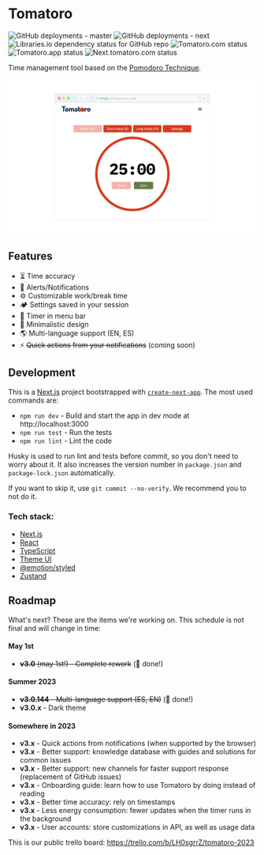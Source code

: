 # Tomatoro

![GitHub deployments - master](https://img.shields.io/github/deployments/tonymtz/tomatoro/master?label=master)
![GitHub deployments - next](https://img.shields.io/github/deployments/tonymtz/tomatoro/next?label=next)
![Libraries.io dependency status for GitHub repo](https://img.shields.io/librariesio/github/tonymtz/tomatoro)
![Tomatoro.com status](https://img.shields.io/website.svg?url=https://tomatoro.com&label=tomatoro.com&labelColor=7d8da8)
![Tomatoro.app status](https://img.shields.io/website.svg?url=https://tomatoro.app&label=tomatoro.app&labelColor=7d8da8)
![Next.tomatoro.com status](https://img.shields.io/website.svg?url=https://next.tomatoro.com&label=next.tomatoro.com&labelColor=7d8da8)

Time management tool based on the [Pomodoro Technique](https://en.wikipedia.org/wiki/Pomodoro_Technique).

![tomatoro app screenshot](public/screenshot.png)

## Features
 
- ⏳ Time accuracy
- 🔔 Alerts/Notifications
- ⚙️ Customizable work/break time
- 🏕️ Settings saved in your session
- 👀 Timer in menu bar
- 🎨 Minimalistic design
- 🌎 Multi-language support (EN, ES)
- ⚡️️ ~~Quick actions from your notifications~~ (coming soon)

## Development

This is a [Next.js](https://nextjs.org/) project bootstrapped
with [`create-next-app`](https://github.com/vercel/next.js/tree/canary/packages/create-next-app).
The most used commands are:

* `npm run dev` - Build and start the app in dev mode at http://localhost:3000
* `npm run test` - Run the tests
* `npm run lint` - Lint the code

Husky is used to run lint and tests before commit, so you don't need to worry about it. It also increases the version
number in `package.json` and `package-lock.json` automatically.

If you want to skip it, use `git commit --no-verify`. We recommend you to not do it.

### Tech stack:

- [Next.js](https://nextjs.org/)
- [React](https://reactjs.org/)
- [TypeScript](https://www.typescriptlang.org/)
- [Theme UI](https://theme-ui.com/)
- [@emotion/styled](https://emotion.sh/docs/styled)
- [Zustand](https://zustand-demo.pmnd.rs)

## Roadmap

What's next? These are the items we're working on.
This schedule is not final and will change in time:

#### May 1st

- ~~**v3.0** (may 1st!) - Complete rework~~ (🚀 done!)

#### Summer 2023

- ~~**v3.0.144** - Multi-language support (ES, EN)~~ (🚀 done!)
- **v3.0.x** - Dark theme

#### Somewhere in 2023

- **v3.x** - Quick actions from notifications (when supported by the browser)
- **v3.x** - Better support: knowledge database with guides and solutions for common issues
- **v3.x** - Better support: new channels for faster support response (replacement of GitHub issues)
- **v3.x** - Onboarding guide: learn how to use Tomatoro by doing instead of reading
- **v3.x** - Better time accuracy: rely on timestamps
- **v3.x** - Less energy consumption: fewer updates when the timer runs in the background
- **v3.x** - User accounts: store customizations in API, as well as usage data

This is our public trello board: https://trello.com/b/LH0sgrrZ/tomatoro-2023
